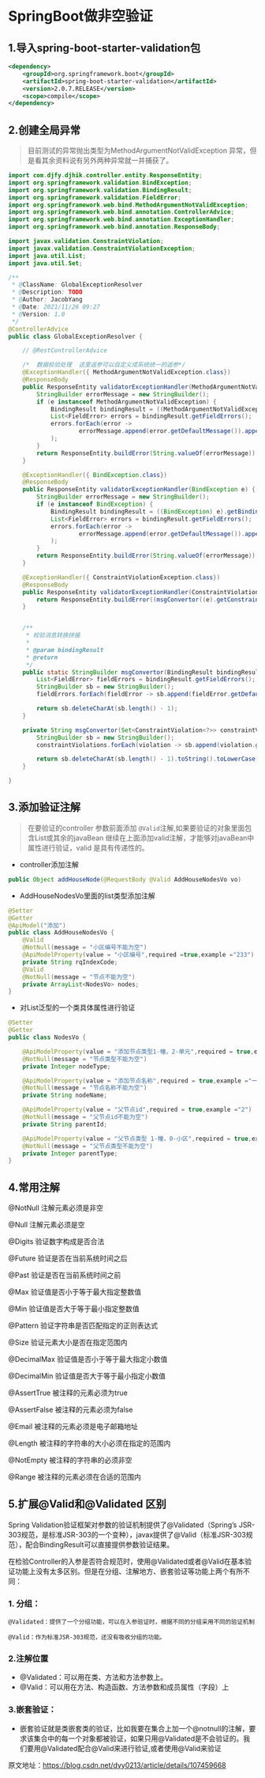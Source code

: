 # SpringBoot做非空验证

## 1.导入spring-boot-starter-validation包

```xml
<dependency>
    <groupId>org.springframework.boot</groupId>
    <artifactId>spring-boot-starter-validation</artifactId>
    <version>2.0.7.RELEASE</version>
    <scope>compile</scope>
</dependency>
```

## 2.创建全局异常

>目前测试的异常抛出类型为MethodArgumentNotValidException 异常，但是看其余资料说有另外两种异常就一并捕获了。

```java
import com.djfy.djhik.controller.entity.ResponseEntity;
import org.springframework.validation.BindException;
import org.springframework.validation.BindingResult;
import org.springframework.validation.FieldError;
import org.springframework.web.bind.MethodArgumentNotValidException;
import org.springframework.web.bind.annotation.ControllerAdvice;
import org.springframework.web.bind.annotation.ExceptionHandler;
import org.springframework.web.bind.annotation.ResponseBody;

import javax.validation.ConstraintViolation;
import javax.validation.ConstraintViolationException;
import java.util.List;
import java.util.Set;

/**
 * @ClassName: GlobalExceptionResolver
 * @Description: TODO
 * @Author: JacobYang
 * @Date: 2021/11/26 09:27
 * @Version: 1.0
 */
@ControllerAdvice
public class GlobalExceptionResolver {

    // @RestControllerAdvice

    /*  数据校验处理  这里返参可以自定义成系统统一的返参*/
    @ExceptionHandler({ MethodArgumentNotValidException.class})
    @ResponseBody
    public ResponseEntity validatorExceptionHandler(MethodArgumentNotValidException e) {
        StringBuilder errorMessage = new StringBuilder();
        if (e instanceof MethodArgumentNotValidException) {
            BindingResult bindingResult = ((MethodArgumentNotValidException) e).getBindingResult();
            List<FieldError> errors = bindingResult.getFieldErrors();
            errors.forEach(error ->
                    errorMessage.append(error.getDefaultMessage()).append(";")
            );
        }
        return ResponseEntity.buildError(String.valueOf(errorMessage));
    }

    @ExceptionHandler({ BindException.class})
    @ResponseBody
    public ResponseEntity validatorExceptionHandler(BindException e) {
        StringBuilder errorMessage = new StringBuilder();
        if (e instanceof BindException) {
            BindingResult bindingResult = ((BindException) e).getBindingResult();
            List<FieldError> errors = bindingResult.getFieldErrors();
            errors.forEach(error ->
                    errorMessage.append(error.getDefaultMessage()).append(";")
            );
        }
        return ResponseEntity.buildError(String.valueOf(errorMessage));
    }

    @ExceptionHandler({ ConstraintViolationException.class})
    @ResponseBody
    public ResponseEntity validatorExceptionHandler(ConstraintViolationException e) {
        return ResponseEntity.buildError((msgConvertor((e).getConstraintViolations())));
    }


    /**
     * 校验消息转换拼接
     *
     * @param bindingResult
     * @return
     */
    public static StringBuilder msgConvertor(BindingResult bindingResult) {
        List<FieldError> fieldErrors = bindingResult.getFieldErrors();
        StringBuilder sb = new StringBuilder();
        fieldErrors.forEach(fieldError -> sb.append(fieldError.getDefaultMessage()).append(","));

        return sb.deleteCharAt(sb.length() - 1);
    }

    private String msgConvertor(Set<ConstraintViolation<?>> constraintViolations) {
        StringBuilder sb = new StringBuilder();
        constraintViolations.forEach(violation -> sb.append(violation.getMessage()).append(","));

        return sb.deleteCharAt(sb.length() - 1).toString().toLowerCase();
    }

}
```

## 3.添加验证注解

>在要验证的controller 参数前面添加 `@Valid`注解,如果要验证的对象里面包含List或其余的javaBean
>继续在上面添加valid注解，才能够对javaBean中属性进行验证，valid 是具有传递性的。

- controller添加注解

```java
public Object addHouseNode(@RequestBody @Valid AddHouseNodesVo vo)
```

- AddHouseNodesVo里面的list类型添加注解

```java
@Setter
@Getter
@ApiModel("添加")
public class AddHouseNodesVo {
    @Valid
    @NotNull(message = "小区编号不能为空")
    @ApiModelProperty(value = "小区编号",required =true,example ="233")
    private String rqIndexCode;
    @Valid
    @NotNull(message = "节点不能为空")
    private ArrayList<NodesVo> nodes;
}
```

- 对List泛型的一个类具体属性进行验证

```java
@Setter
@Getter
public class NodesVo {

    @ApiModelProperty(value = "添加节点类型1-幢，2-单元",required = true,example ="2")
    @NotNull(message = "节点类型不能为空")
    private Integer nodeType;

    @ApiModelProperty(value = "添加节点名称",required = true,example ="一单元")
    @NotNull(message = "节点名称不能为空")
    private String nodeName;

    @ApiModelProperty(value = "父节点id",required = true,example ="2")
    @NotNull(message = "父节点id不能为空")
    private String parentId;

    @ApiModelProperty(value = "父节点类型 1-幢，0-小区",required = true,example ="1")
    @NotNull(message = "父节点类型不能为空")
    private Integer parentType;
}
```

## 4.常用注解

@NotNull 注解元素必须是非空

@Null 注解元素必须是空

@Digits 验证数字构成是否合法

@Future 验证是否在当前系统时间之后

@Past 验证是否在当前系统时间之前

@Max 验证值是否小于等于最大指定整数值

@Min 验证值是否大于等于最小指定整数值

@Pattern 验证字符串是否匹配指定的正则表达式

@Size 验证元素大小是否在指定范围内

@DecimalMax 验证值是否小于等于最大指定小数值

@DecimalMin 验证值是否大于等于最小指定小数值

@AssertTrue 被注释的元素必须为true

@AssertFalse 被注释的元素必须为false

@Email 被注释的元素必须是电子邮箱地址

@Length 被注释的字符串的大小必须在指定的范围内

@NotEmpty 被注释的字符串的必须非空

@Range 被注释的元素必须在合适的范围内

## 5.扩展@Valid和@Validated 区别

Spring Validation验证框架对参数的验证机制提供了@Validated（Spring’s JSR-303规范，是标准JSR-303的一个变种），javax提供了@Valid（标准JSR-303规范），配合BindingResult可以直接提供参数验证结果。

在检验Controller的入参是否符合规范时，使用@Validated或者@Valid在基本验证功能上没有太多区别。但是在分组、注解地方、嵌套验证等功能上两个有所不同：

### 1. 分组：

```
@Validated：提供了一个分组功能，可以在入参验证时，根据不同的分组采用不同的验证机制

@Valid：作为标准JSR-303规范，还没有吸收分组的功能。
```

### 2.注解位置

- @Validated：可以用在类、方法和方法参数上。
- @Valid：可以用在方法、构造函数、方法参数和成员属性（字段）上

### 3.嵌套验证：

- 嵌套验证就是类嵌套类的验证，比如我要在集合上加一个@notnull的注解，要求该集合中的每一个对象都被验证，如果只用@Validated是不会验证的。我们要用@Validated配合@Valid来进行验证,或者使用@Valid来验证



原文地址：https://blog.csdn.net/dyy0213/article/details/107459668